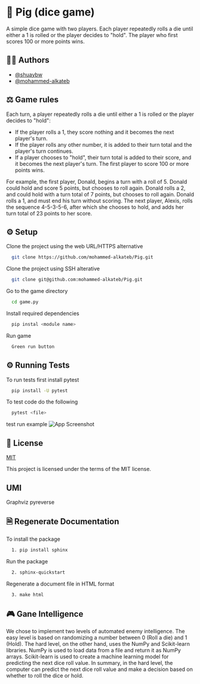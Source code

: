 # 🎲 Pig (dice game)
A simple dice game with two players. Each player repeatedly rolls a die until either a 1 is rolled or the player decides to "hold". The player who first scores 100 or more points wins.


## 👨‍🎓 Authors
- [@shuaybw](https://www.github.com/shuaybw)
- [@mohammed-alkateb](https://www.github.com/mohammed-alkateb)


## ⚖️ Game rules

Each turn, a player repeatedly rolls a die until either a 1 is rolled or the player decides to "hold":

- If the player rolls a 1, they score nothing and it becomes the next player's turn.
- If the player rolls any other number, it is added to their turn total and the player's turn continues.
- If a player chooses to "hold", their turn total is added to their score, and it becomes the next player's turn.
  The first player to score 100 or more points wins.

For example, the first player, Donald, begins a turn with a roll of 5. Donald could hold and score 5 points, but chooses to roll again. Donald rolls a 2, and could hold with a turn total of 7 points, but chooses to roll again. Donald rolls a 1, and must end his turn without scoring. The next player, Alexis, rolls the sequence 4-5-3-5-6, after which she chooses to hold, and adds her turn total of 23 points to her score.


## ⚙️ Setup 

Clone the project using the web URL/HTTPS alternative

```bash
  git clone https://github.com/mohammed-alkateb/Pig.git
```

Clone the project using SSH alterative
```bash
  git clone git@github.com:mohammed-alkateb/Pig.git
```
Go to the game directory
```bash
  cd game.py
```
Install required dependencies
```bash
  pip instal <module name>
```
Run game
```bash
  Green run button
```



## ⚙️  Running Tests

To run tests first install pytest

```bash
  pip install -U pytest
```
To test code do the following
```bash
  pytest <file>
```
test run example
![App Screenshot](https://user-images.githubusercontent.com/92877244/222927770-de694b2e-cea9-4561-84e3-bf2557fa3c3a.png)




## 💾 License

[MIT](https://choosealicense.com/licenses/mit/)

This project is licensed under the terms of the MIT license.

## UMl
Graphviz
pyreverse


## 🗎 Regenerate Documentation

To install the package
```bash
  1. pip install sphinx
```
Run the package
```bash
  2. sphinx-quickstart
```
Regenerate a document file in HTML format
```bash
  3. make html
```


## 🎮 Gane Intelligence

We chose to implement two levels of automated enemy intelligence. The easy level is based on randomizing a number between 0 (Roll a die) and 1 (Hold). The hard level, on the other hand, uses the NumPy and Scikit-learn libraries. NumPy is used to load data from a file and return it as NumPy arrays. Scikit-learn is used to create a machine learning model for predicting the next dice roll value. In summary, in the hard level, the computer can predict the next dice roll value and make a decision based on whether to roll the dice or hold.
